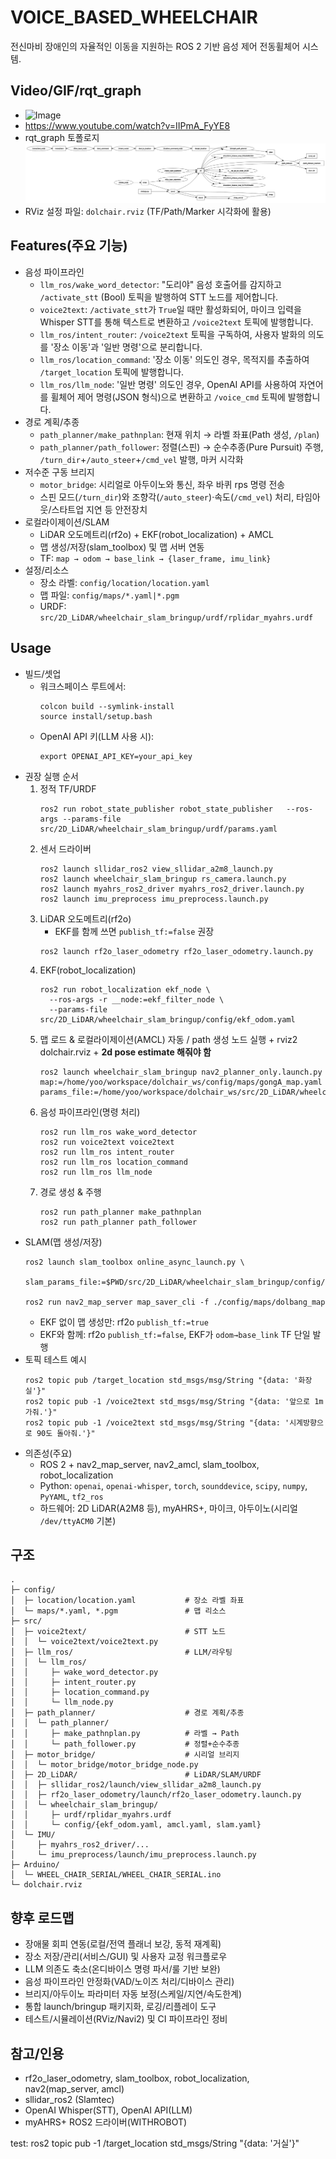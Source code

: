 # VOICE_BASED_WHEELCHAIR

전신마비 장애인의 자율적인 이동을 지원하는 ROS 2 기반 음성 제어 전동휠체어 시스템.

## Video/GIF/rqt_graph
- ![Image](https://github.com/user-attachments/assets/0e381624-1816-4ee6-92d2-233467a90550)
- https://www.youtube.com/watch?v=IIPmA_FyYE8
- rqt_graph 토폴로지
![rqt_graph](rqt_graph.png)
- RViz 설정 파일: `dolchair.rviz` (TF/Path/Marker 시각화에 활용)

## Features(주요 기능)
- 음성 파이프라인
  - `llm_ros/wake_word_detector`: "도리야" 음성 호출어를 감지하고 `/activate_stt` (Bool) 토픽을 발행하여 STT 노드를 제어합니다.
  - `voice2text`: `/activate_stt`가 `True`일 때만 활성화되어, 마이크 입력을 Whisper STT를 통해 텍스트로 변환하고 `/voice2text` 토픽에 발행합니다.
  - `llm_ros/intent_router`: `/voice2text` 토픽을 구독하여, 사용자 발화의 의도를 '장소 이동'과 '일반 명령'으로 분리합니다.
  - `llm_ros/location_command`: '장소 이동' 의도인 경우, 목적지를 추출하여 `/target_location` 토픽에 발행합니다.
  - `llm_ros/llm_node`: '일반 명령' 의도인 경우, OpenAI API를 사용하여 자연어를 휠체어 제어 명령(JSON 형식)으로 변환하고 `/voice_cmd` 토픽에 발행합니다.
- 경로 계획/추종
  - `path_planner/make_pathnplan`: 현재 위치 → 라벨 좌표(Path 생성, `/plan`)
  - `path_planner/path_follower`: 정렬(스핀) → 순수추종(Pure Pursuit) 주행, `/turn_dir`+`/auto_steer`+`/cmd_vel` 발행, 마커 시각화
- 저수준 구동 브리지
  - `motor_bridge`: 시리얼로 아두이노와 통신, 좌우 바퀴 rps 명령 전송
  - 스핀 모드(`/turn_dir`)와 조향각(`/auto_steer`)·속도(`/cmd_vel`) 처리, 타임아웃/스타트업 지연 등 안전장치
- 로컬라이제이션/SLAM
  - LiDAR 오도메트리(rf2o) + EKF(robot_localization) + AMCL
  - 맵 생성/저장(slam_toolbox) 및 맵 서버 연동
  - TF: `map → odom → base_link → {laser_frame, imu_link}`
- 설정/리소스
  - 장소 라벨: `config/location/location.yaml`
  - 맵 파일: `config/maps/*.yaml|*.pgm`
  - URDF: `src/2D_LiDAR/wheelchair_slam_bringup/urdf/rplidar_myahrs.urdf`

## Usage
- 빌드/셋업
  - 워크스페이스 루트에서:
    ```
    colcon build --symlink-install
    source install/setup.bash
    ```
  - OpenAI API 키(LLM 사용 시):
    ```
    export OPENAI_API_KEY=your_api_key
    ```
- 권장 실행 순서
  1) 정적 TF/URDF
     ```
     ros2 run robot_state_publisher robot_state_publisher   --ros-args --params-file src/2D_LiDAR/wheelchair_slam_bringup/urdf/params.yaml
     ```
  2) 센서 드라이버
     ```
     ros2 launch sllidar_ros2 view_sllidar_a2m8_launch.py
     ros2 launch wheelchair_slam_bringup rs_camera.launch.py
     ros2 launch myahrs_ros2_driver myahrs_ros2_driver.launch.py
     ros2 launch imu_preprocess imu_preprocess.launch.py
     ```
  3) LiDAR 오도메트리(rf2o)
     - EKF를 함께 쓰면 `publish_tf:=false` 권장
     ```
     ros2 launch rf2o_laser_odometry rf2o_laser_odometry.launch.py
     ```
  4) EKF(robot_localization)
     ```
     ros2 run robot_localization ekf_node \
       --ros-args -r __node:=ekf_filter_node \
       --params-file src/2D_LiDAR/wheelchair_slam_bringup/config/ekf_odom.yaml
     ```
  5) 맵 로드 & 로컬라이제이션(AMCL) 자동 / path 생성 노드 실행 + rviz2 dolchair.rviz + **2d pose estimate 해줘야 함**
     ```
     ros2 launch wheelchair_slam_bringup nav2_planner_only.launch.py  map:=/home/yoo/workspace/dolchair_ws/config/maps/gongA_map.yaml  params_file:=/home/yoo/workspace/dolchair_ws/src/2D_LiDAR/wheelchair_slam_bringup/config/nav2_params_planner.yaml
     ```
  6) 음성 파이프라인(명령 처리)
     ```
     ros2 run llm_ros wake_word_detector
     ros2 run voice2text voice2text
     ros2 run llm_ros intent_router
     ros2 run llm_ros location_command
     ros2 run llm_ros llm_node
     ```
  7) 경로 생성 & 주행
     ```
     ros2 run path_planner make_pathnplan
     ros2 run path_planner path_follower
     ```
- SLAM(맵 생성/저장)
  ```
  ros2 launch slam_toolbox online_async_launch.py \
    slam_params_file:=$PWD/src/2D_LiDAR/wheelchair_slam_bringup/config/slam.yaml

  ros2 run nav2_map_server map_saver_cli -f ./config/maps/dolbang_map
  ```
  - EKF 없이 맵 생성만: rf2o `publish_tf:=true`
  - EKF와 함께: rf2o `publish_tf:=false`, EKF가 `odom→base_link` TF 단일 발행
- 토픽 테스트 예시
  ```
  ros2 topic pub /target_location std_msgs/msg/String "{data: '화장실'}"
  ros2 topic pub -1 /voice2text std_msgs/msg/String "{data: '앞으로 1m 가줘.'}"
  ros2 topic pub -1 /voice2text std_msgs/msg/String "{data: '시계방향으로 90도 돌아줘.'}"
  ```
- 의존성(주요)
  - ROS 2 + nav2_map_server, nav2_amcl, slam_toolbox, robot_localization
  - Python: `openai`, `openai-whisper`, `torch`, `sounddevice`, `scipy`, `numpy`, `PyYAML`, `tf2_ros`
  - 하드웨어: 2D LiDAR(A2M8 등), myAHRS+, 마이크, 아두이노(시리얼 `/dev/ttyACM0` 기본)

## 구조
```
.
├─ config/
│  ├─ location/location.yaml           # 장소 라벨 좌표
│  └─ maps/*.yaml, *.pgm               # 맵 리소스
├─ src/
│  ├─ voice2text/                      # STT 노드
│  │  └─ voice2text/voice2text.py
│  ├─ llm_ros/                         # LLM/라우팅
│  │  └─ llm_ros/
│  │     ├─ wake_word_detector.py
│  │     ├─ intent_router.py
│  │     ├─ location_command.py
│  │     └─ llm_node.py
│  ├─ path_planner/                    # 경로 계획/추종
│  │  └─ path_planner/
│  │     ├─ make_pathnplan.py          # 라벨 → Path
│  │     └─ path_follower.py           # 정렬+순수추종
│  ├─ motor_bridge/                    # 시리얼 브리지
│  │  └─ motor_bridge/motor_bridge_node.py
│  ├─ 2D_LiDAR/                        # LiDAR/SLAM/URDF
│  │  ├─ sllidar_ros2/launch/view_sllidar_a2m8_launch.py
│  │  ├─ rf2o_laser_odometry/launch/rf2o_laser_odometry.launch.py
│  │  └─ wheelchair_slam_bringup/
│  │     ├─ urdf/rplidar_myahrs.urdf
│  │     └─ config/{ekf_odom.yaml, amcl.yaml, slam.yaml}
│  └─ IMU/
│     ├─ myahrs_ros2_driver/...
│     └─ imu_preprocess/launch/imu_preprocess.launch.py
├─ Arduino/
│  └─ WHEEL_CHAIR_SERIAL/WHEEL_CHAIR_SERIAL.ino
└─ dolchair.rviz
```

## 향후 로드맵
- 장애물 회피 연동(로컬/전역 플래너 보강, 동적 재계획)
- 장소 저장/관리(서비스/GUI) 및 사용자 교정 워크플로우
- LLM 의존도 축소(온디바이스 명령 파서/룰 기반 보완)
- 음성 파이프라인 안정화(VAD/노이즈 처리/디바이스 관리)
- 브리지/아두이노 파라미터 자동 보정(스케일/지연/속도한계)
- 통합 launch/bringup 패키지화, 로깅/리플레이 도구
- 테스트/시뮬레이션(RViz/Navi2) 및 CI 파이프라인 정비

## 참고/인용
- rf2o_laser_odometry, slam_toolbox, robot_localization, nav2(map_server, amcl)
- sllidar_ros2 (Slamtec)
- OpenAI Whisper(STT), OpenAI API(LLM)
- myAHRS+ ROS2 드라이버(WITHROBOT)


test: ros2 topic pub -1 /target_location std_msgs/String
  "{data: '거실'}"
